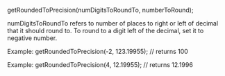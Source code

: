 getRoundedToPrecision(numDigitsToRoundTo, numberToRound);

numDigitsToRoundTo refers to number of places to right or left of decimal that it
should round to.  To round to a digit left of the decimal, set it to negative number.

Example:  getRoundedToPrecision(-2, 123.19955); // returns 100

Example:  getRoundedToPrecision(4, 12.19955); // returns 12.1996